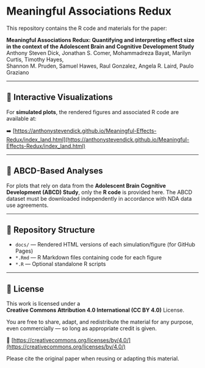 # Meaningful Associations Redux

This repository contains the R code and materials for the paper:

**Meaningful Associations Redux: Quantifying and interpreting effect size in the context of the Adolescent Brain and Cognitive Development Study**  
Anthony Steven Dick, Jonathan S. Comer, Mohammadreza Bayat, Marilyn Curtis, Timothy Hayes,  
Shannon M. Pruden, Samuel Hawes, Raul Gonzalez, Angela R. Laird, Paulo Graziano

---

## 🔗 Interactive Visualizations

For **simulated plots**, the rendered figures and associated R code are available at:

➡️ [https://anthonystevendick.github.io/Meaningful-Effects-Redux/index_land.html](https://anthonystevendick.github.io/Meaningful-Effects-Redux/index_land.html)

---

## 🧠 ABCD-Based Analyses

For plots that rely on data from the **Adolescent Brain Cognitive Development (ABCD) Study**, only the **R code** is provided here. The ABCD dataset must be downloaded independently in accordance with NDA data use agreements.

---

## 📁 Repository Structure

- `docs/` — Rendered HTML versions of each simulation/figure (for GitHub Pages)
- `*.Rmd` — R Markdown files containing code for each figure
- `*.R` — Optional standalone R scripts

---

## 📜 License

This work is licensed under a  
**Creative Commons Attribution 4.0 International (CC BY 4.0)** License.

You are free to share, adapt, and redistribute the material for any purpose, even commercially — so long as appropriate credit is given.

🔗 [https://creativecommons.org/licenses/by/4.0/](https://creativecommons.org/licenses/by/4.0/)

Please cite the original paper when reusing or adapting this material.
